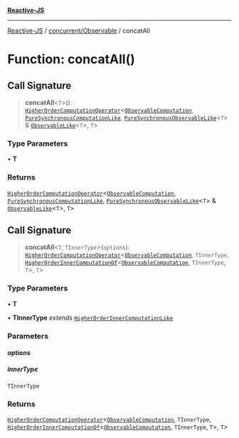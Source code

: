 [**Reactive-JS**](../../../README.md)

***

[Reactive-JS](../../../README.md) / [concurrent/Observable](../README.md) / concatAll

# Function: concatAll()

## Call Signature

> **concatAll**\<`T`\>(): [`HigherOrderComputationOperator`](../../../computations/type-aliases/HigherOrderComputationOperator.md)\<[`ObservableComputation`](../interfaces/ObservableComputation.md), [`PureSynchronousComputationLike`](../../../computations/interfaces/PureSynchronousComputationLike.md), [`PureSynchronousObservableLike`](../../interfaces/PureSynchronousObservableLike.md)\<`T`\> & [`ObservableLike`](../../interfaces/ObservableLike.md)\<`T`\>, `T`\>

### Type Parameters

• **T**

### Returns

[`HigherOrderComputationOperator`](../../../computations/type-aliases/HigherOrderComputationOperator.md)\<[`ObservableComputation`](../interfaces/ObservableComputation.md), [`PureSynchronousComputationLike`](../../../computations/interfaces/PureSynchronousComputationLike.md), [`PureSynchronousObservableLike`](../../interfaces/PureSynchronousObservableLike.md)\<`T`\> & [`ObservableLike`](../../interfaces/ObservableLike.md)\<`T`\>, `T`\>

## Call Signature

> **concatAll**\<`T`, `TInnerType`\>(`options`): [`HigherOrderComputationOperator`](../../../computations/type-aliases/HigherOrderComputationOperator.md)\<[`ObservableComputation`](../interfaces/ObservableComputation.md), `TInnerType`, [`HigherOrderInnerComputationOf`](../../../computations/type-aliases/HigherOrderInnerComputationOf.md)\<[`ObservableComputation`](../interfaces/ObservableComputation.md), `TInnerType`, `T`\>, `T`\>

### Type Parameters

• **T**

• **TInnerType** *extends* [`HigherOrderInnerComputationLike`](../../../computations/type-aliases/HigherOrderInnerComputationLike.md)

### Parameters

#### options

##### innerType

`TInnerType`

### Returns

[`HigherOrderComputationOperator`](../../../computations/type-aliases/HigherOrderComputationOperator.md)\<[`ObservableComputation`](../interfaces/ObservableComputation.md), `TInnerType`, [`HigherOrderInnerComputationOf`](../../../computations/type-aliases/HigherOrderInnerComputationOf.md)\<[`ObservableComputation`](../interfaces/ObservableComputation.md), `TInnerType`, `T`\>, `T`\>
